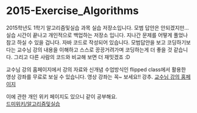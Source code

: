 # 2015-Exercise_Algorithms
2015학년도 1학기 알고리즘및실습 과목 실습 저장소입니다. 모범 답안은 안되겠지만…
실습 시간이 끝나고 개인적으로 백업하는 저장소 입니다. 지나간 문제를 어떻게 풀었나 참고 하실 수 있을 겁니다. 자바 코드로 작성되어 있습니다.
모범답안을 보고 코딩하기보다는 교수님 강의 내용을 이해하고 스스로 끙끙거려가며 코딩하는게 더 좋을 것 같습니다. 그리고 다른 사람의 코드와 비교해 보면 더 재밋겠죠 :D

교수님 강의 홈페이지에서 강의 자료와 신개념 수업방식인 flipped class에서 활용한 영상 강좌를 무료로 보실 수 있습니다. 영상 강좌는 꼭~ 보세요!! 강추.
<a href="http://alg.pknu.ac.kr/?page_id=326">교수님 강의 홈페이지</a>

이에 관한 개인 위키 페이지도 있으니 같이 공부해요. <br>
<a href="http://116.41.214.24/wiki/doku.php?id=부경대학교:알고리즘및실습">드미위키/알고리즘및실습</a>

